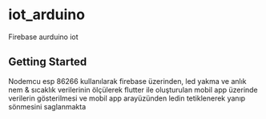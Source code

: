 # iot_arduino

Firebase aurduino iot

## Getting Started

Nodemcu esp 86266 kullanılarak firebase üzerinden, 
led yakma ve anlık nem & sıcaklık verilerinin ölçülerek 
flutter ile oluşturulan mobil app üzerinde verilerin gösterilmesi ve mobil app arayüzünden ledin tetiklenerek yanıp sönmesini saglanmakta
